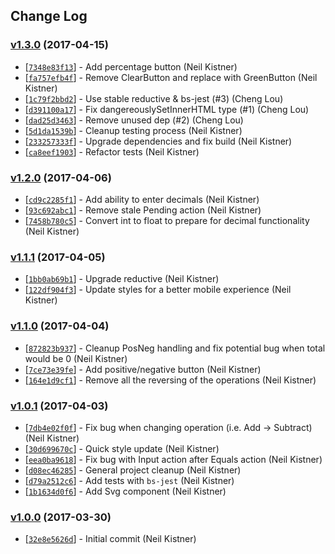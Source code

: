 ## Change Log

### [v1.3.0](https://github.com/wyze/reason-calculator/releases/tag/v1.3.0) (2017-04-15)

* [[`7348e83f13`](https://github.com/wyze/reason-calculator/commit/7348e83f13)] - Add percentage button (Neil Kistner)
* [[`fa757efb4f`](https://github.com/wyze/reason-calculator/commit/fa757efb4f)] - Remove ClearButton and replace with GreenButton (Neil Kistner)
* [[`1c79f2bbd2`](https://github.com/wyze/reason-calculator/commit/1c79f2bbd2)] - Use stable reductive & bs-jest (#3) (Cheng Lou)
* [[`d391100a17`](https://github.com/wyze/reason-calculator/commit/d391100a17)] - Fix dangereouslySetInnerHTML type (#1) (Cheng Lou)
* [[`dad25d3463`](https://github.com/wyze/reason-calculator/commit/dad25d3463)] - Remove unused dep (#2) (Cheng Lou)
* [[`5d1da1539b`](https://github.com/wyze/reason-calculator/commit/5d1da1539b)] - Cleanup testing process (Neil Kistner)
* [[`233257333f`](https://github.com/wyze/reason-calculator/commit/233257333f)] - Upgrade dependencies and fix build (Neil Kistner)
* [[`ca8eef1903`](https://github.com/wyze/reason-calculator/commit/ca8eef1903)] - Refactor tests (Neil Kistner)

### [v1.2.0](https://github.com/wyze/reason-calculator/releases/tag/v1.2.0) (2017-04-06)

* [[`cd9c2285f1`](https://github.com/wyze/reason-calculator/commit/cd9c2285f1)] - Add ability to enter decimals (Neil Kistner)
* [[`93c692abc1`](https://github.com/wyze/reason-calculator/commit/93c692abc1)] - Remove stale Pending action (Neil Kistner)
* [[`7458b780c5`](https://github.com/wyze/reason-calculator/commit/7458b780c5)] - Convert int to float to prepare for decimal functionality (Neil Kistner)

### [v1.1.1](https://github.com/wyze/reason-calculator/releases/tag/v1.1.1) (2017-04-05)

* [[`1bb0ab69b1`](https://github.com/wyze/reason-calculator/commit/1bb0ab69b1)] - Upgrade reductive (Neil Kistner)
* [[`122df904f3`](https://github.com/wyze/reason-calculator/commit/122df904f3)] - Update styles for a better mobile experience (Neil Kistner)

### [v1.1.0](https://github.com/wyze/reason-calculator/releases/tag/v1.1.0) (2017-04-04)

* [[`872823b937`](https://github.com/wyze/reason-calculator/commit/872823b937)] - Cleanup PosNeg handling and fix potential bug when total would be 0 (Neil Kistner)
* [[`7ce73e39fe`](https://github.com/wyze/reason-calculator/commit/7ce73e39fe)] - Add positive/negative button (Neil Kistner)
* [[`164e1d9cf1`](https://github.com/wyze/reason-calculator/commit/164e1d9cf1)] - Remove all the reversing of the operations (Neil Kistner)

### [v1.0.1](https://github.com/wyze/reason-calculator/releases/tag/v1.0.1) (2017-04-03)

* [[`7db4e02f0f`](https://github.com/wyze/reason-calculator/commit/7db4e02f0f)] - Fix bug when changing operation (i.e. Add -\> Subtract) (Neil Kistner)
* [[`30d699670c`](https://github.com/wyze/reason-calculator/commit/30d699670c)] - Quick style update (Neil Kistner)
* [[`eea0ba9618`](https://github.com/wyze/reason-calculator/commit/eea0ba9618)] - Fix bug with Input action after Equals action (Neil Kistner)
* [[`d08ec46285`](https://github.com/wyze/reason-calculator/commit/d08ec46285)] - General project cleanup (Neil Kistner)
* [[`d79a2512c6`](https://github.com/wyze/reason-calculator/commit/d79a2512c6)] - Add tests with `bs-jest` (Neil Kistner)
* [[`1b1634d0f6`](https://github.com/wyze/reason-calculator/commit/1b1634d0f6)] - Add Svg component (Neil Kistner)

### [v1.0.0](https://github.com/wyze/reason-calculator/releases/tag/v1.0.0) (2017-03-30)

* [[`32e8e5626d`](https://github.com/wyze/reason-calculator/commit/32e8e5626d)] - Initial commit (Neil Kistner)

